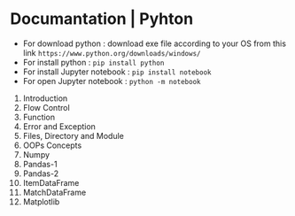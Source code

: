 # Documantation | Pyhton
- For download python : download exe file according to your OS from this link `https://www.python.org/downloads/windows/`
- For install python : `pip install python`
- For install Jupyter notebook : `pip install notebook`
- For open Jupyter notebook : `python -m notebook`
	
1. Introduction
2. Flow Control
3. Function
4. Error and Exception
5. Files, Directory and Module
6. OOPs Concepts
7. Numpy
8. Pandas-1
9. Pandas-2
10. ItemDataFrame
11. MatchDataFrame
12. Matplotlib
